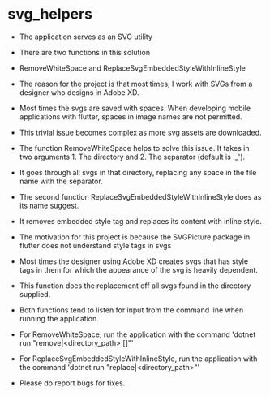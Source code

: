 # svg_helpers
- The application serves as an SVG utility
- There are two functions in this solution
- RemoveWhiteSpace and ReplaceSvgEmbeddedStyleWithInlineStyle
- The reason for the project is that most times, I work with SVGs from a designer who designs in Adobe XD. 
- Most times the svgs are saved with spaces. When developing mobile applications with flutter, spaces in image names are not permitted. 
- This trivial issue becomes complex as more svg assets are downloaded.
- The function RemoveWhiteSpace helps to solve this issue. It takes in two arguments 1. The directory and 2. The separator (default is '_').
- It goes through all svgs in that directory, replacing any space in the file name with the separator.

- The second function ReplaceSvgEmbeddedStyleWithInlineStyle does as its name suggest.
- It removes embedded style tag and replaces its content with inline style.
- The motivation for this project is because the SVGPicture package in flutter does not understand style tags in svgs
- Most times the designer using Adobe XD creates svgs that has style tags in them for which the appearance of the svg is heavily dependent.
- This function does the replacement off all svgs found in the directory supplied.

- Both functions tend to listen for input from the command line when running the application.
- For RemoveWhiteSpace, run the application with the command 'dotnet run "remove|<directory_path> [<separator>]"'
- For ReplaceSvgEmbeddedStyleWithInlineStyle, run the application with the command 'dotnet run "replace|<directory_path>"'


- Please do report bugs for fixes.
